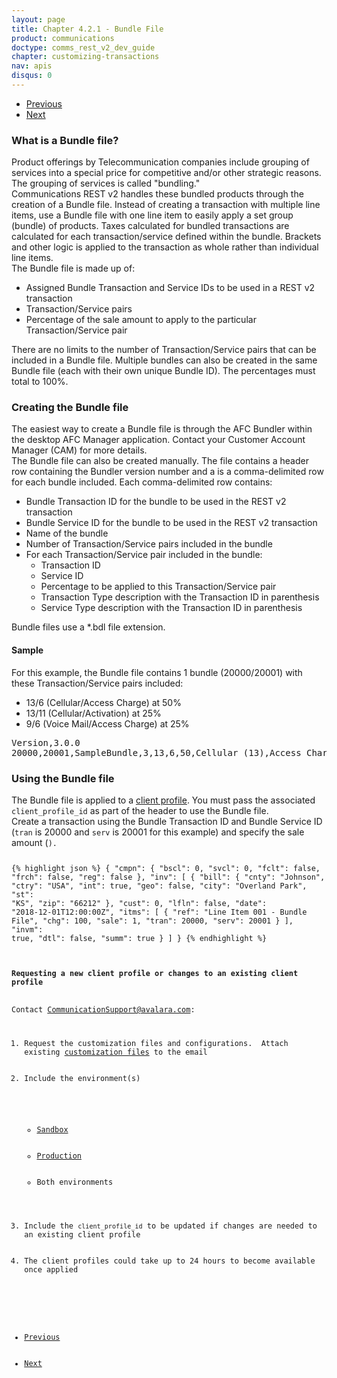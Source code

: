 ```yaml
---
layout: page
title: Chapter 4.2.1 - Bundle File
product: communications
doctype: comms_rest_v2_dev_guide
chapter: customizing-transactions
nav: apis
disqus: 0
---
```


<ul class="pager">
  <li class="previous"><a href="/communications/dev-guide_rest_v2/customizing-transactions/account-customizations/"><i class="glyphicon glyphicon-chevron-left"></i>Previous</a></li>
  <li class="next"><a href="/communications/dev-guide_rest_v2/customizing-transactions/exclusion-file/">Next<i class="glyphicon glyphicon-chevron-right"></i></a></li>
</ul>

<h3>What is a Bundle file?</h3>
Product offerings by Telecommunication companies include grouping of services into a special price for competitive and/or other strategic reasons. The grouping of services is called "bundling."  
<br/>
Communications REST v2 handles these bundled products through the creation of a Bundle file.  Instead of creating a transaction with multiple line items, use a Bundle file with one line item to easily apply a set group (bundle) of products.  Taxes calculated for bundled transactions are calculated for each transaction/service defined within the bundle.  Brackets and other logic is applied to the transaction as whole rather than individual line items.
<br/>
The Bundle file is made up of:
<ul class="dev-guide-list">
    <li>Assigned Bundle Transaction and Service IDs to be used in a REST v2 transaction</li>
    <li>Transaction/Service pairs</li>
    <li>Percentage of the sale amount to apply to the particular Transaction/Service pair</li>
</ul>
There are no limits to the number of Transaction/Service pairs that can be included in a Bundle file.  Multiple bundles can also be created in the same Bundle file (each with their own unique Bundle ID).  The percentages must total to 100%. 

<h3>Creating the Bundle file</h3>
The easiest way to create a Bundle file is through the AFC Bundler within the desktop AFC Manager application.  Contact your Customer Account Manager (CAM) for more details.
<br/>
The Bundle file can also be created manually.  The file contains a header row containing the Bundler version number and a is a comma-delimited row for each bundle included.  Each comma-delimited row contains:
<ul class="dev-guide-list">
    <li>Bundle Transaction ID for the bundle to be used in the REST v2 transaction</li>
    <li>Bundle Service ID for the bundle to be used in the REST v2 transaction</li>
    <li>Name of the bundle</li>
    <li>Number of Transaction/Service pairs included in the bundle</li>
    <li>For each Transaction/Service pair included in the bundle:
    <ul class="dev-guide-list">
        <li>Transaction ID</li>
        <li>Service ID</li>
        <li>Percentage to be applied to this Transaction/Service pair</li>
        <li>Transaction Type description with the Transaction ID in parenthesis</li>
        <li>Service Type description with the Transaction ID in parenthesis</li>
    </ul>
    </li>
</ul>
Bundle files use a *.bdl file extension.

<h4>Sample</h4>
For this example, the Bundle file contains 1 bundle (20000/20001) with these Transaction/Service pairs included:
<ul class="dev-guide-list">
    <li>13/6 (Cellular/Access Charge) at 50%</li>
    <li>13/11 (Cellular/Activation) at 25%</li>
    <li>9/6 (Voice Mail/Access Charge) at 25%</li>
</ul>

<pre>
Version,3.0.0
20000,20001,SampleBundle,3,13,6,50,Cellular (13),Access Charge (6),13,11,25,Cellular (13),Activation (11),9,6,25,Voice Mail (9),Access Charge (6)
</pre>

<h3>Using the Bundle file</h3>
The Bundle file is applied to a <a class="dev-guide-link" href="#request">client profile</a>.  You must pass the associated <code>client_profile_id</code> as part of the header to use the Bundle file.
<br/>
Create a transaction using the Bundle Transaction ID and Bundle Service ID (<code>tran</code> is 20000 and <code>serv</code> is 20001 for this example) and specify the sale amount (<code>).

{% highlight json %}
{
  "cmpn": {
    "bscl": 0,
    "svcl": 0,
    "fclt": false,
    "frch": false,
    "reg": false
  },
  "inv": [
    {
      "bill": {
        "cnty": "Johnson",
        "ctry": "USA",
        "int": true,
        "geo": false,
        "city": "Overland Park",
        "st": "KS",
        "zip": "66212"
      },
      "cust": 0,
      "lfln": false,
      "date": "2018-12-01T12:00:00Z",
      "itms": [
        {
          "ref": "Line Item 001 - Bundle File",
          "chg": 100,
          "sale": 1,
          "tran": 20000,
          "serv": 20001
        }
      ],
      "invm": true,
      "dtl": false,
      "summ": true
    }
  ]
}
{% endhighlight %}

<h4 id="request">Requesting a new client profile or changes to an existing client profile</h4>
Contact <a class="dev-guide-link" href="mailto:CommunicationSupport@avalara.com">CommunicationSupport@avalara.com</a>:
<ol class="dev-guide-list">
  <li>Request the customization files and configurations.  Attach existing <a class="dev-guide-link" href="/communications/dev-guide_rest_v2/customizing-transactions/account-customizations/">customization files</a> to the email</li>
  <li>Include the environment(s)</li>
  <ul class="dev-guide-list">
    <li><a class="dev-guide-link" href="https://communicationsua.avalara.net">Sandbox</a></li>
    <li><a class="dev-guide-link" href="https://communications.avalara.net">Production</a></li>
    <li>Both environments</li>
  </ul>
  <li>Include the <code>client_profile_id</code> to be updated if changes are needed to an existing client profile</li>
  <li>The client profiles could take up to 24 hours to become available once applied</li>
</ol>

<ul class="pager">
  <li class="previous"><a href="/communications/dev-guide_rest_v2/customizing-transactions/account-customizations/"><i class="glyphicon glyphicon-chevron-left"></i>Previous</a></li>
  <li class="next"><a href="/communications/dev-guide_rest_v2/customizing-transactions/exclusion-file/">Next<i class="glyphicon glyphicon-chevron-right"></i></a></li>
</ul>
